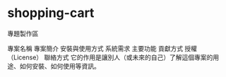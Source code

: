 # shopping-cart
專題製作區

專案名稱
專案簡介
安裝與使用方式
系統需求
主要功能
貢獻方式
授權（License）
聯絡方式
它的作用是讓別人（或未來的自己）了解這個專案的用途、如何安裝、如何使用等資訊。

